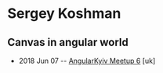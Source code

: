 # Sergey Koshman

## Canvas in angular world
- 2018 Jun 07 -- [AngularKyiv Meetup 6](https://www.youtube.com/watch?v=gIuzvwUZMMw) [uk]   
